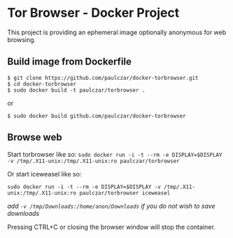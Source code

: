# Tor Browser - Docker Project #

This project is providing an ephemeral image optionally anonymous for web browsing.

## Build image from Dockerfile ##

```
$ git clone https://github.com/paulczar/docker-torbrowser.git
$ cd docker-torbrowser
$ sudo docker build -t paulczar/torbrowser .
```

or 

```
$ sudo docker build github.com/paulczar/docker-torbrowser
```

## Browse web ##

Start torbrowser like so:
`sudo docker run -i -t --rm -e DISPLAY=$DISPLAY -v /tmp/.X11-unix:/tmp/.X11-unix:ro paulczar/torbrowser`

Or start iceweasel like so:

`sudo docker run -i -t --rm -e DISPLAY=$DISPLAY -v /tmp/.X11-unix:/tmp/.X11-unix:ro paulczar/torbrowser iceweasel`

_add `-v /tmp/Downloads:/home/anon/Downloads` if you do not wish to save downloads_

Pressing CTRL+C or closing the browser window will stop the container.
